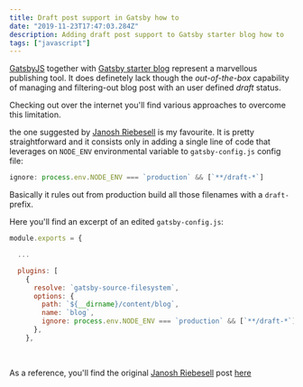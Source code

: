 ```yaml
---
title: Draft post support in Gatsby how to
date: "2019-11-23T17:47:03.284Z"
description: Adding draft post support to Gatsby starter blog how to
tags: ["javascript"]
---
```


[GatsbyJS][GatsbyJS-site] together with [Gatsby starter blog][gatsby-starter-blog] represent a marvellous publishing tool. It does definetely lack though the *out-of-the-box* capability of managing and filtering-out blog post with an user defined *draft* status.

Checking out over the internet you'll find various approaches to overcome this limitation.

the one suggested by [Janosh Riebesell][janosh-post] is my favourite. It is pretty straightforward and it consists only in adding a single line of code that leverages on `NODE_ENV` environmental variable to `gatsby-config.js` config file:

```javascript
ignore: process.env.NODE_ENV === `production` && [`**/draft-*`]
```

Basically it rules out from production build all those filenames with a `draft-` prefix.

Here you'll find an excerpt of an edited `gatsby-config.js`:


```javascript
module.exports = {

  ...

  plugins: [
    {
      resolve: `gatsby-source-filesystem`,
      options: {
        path: `${__dirname}/content/blog`,
        name: `blog`,
        ignore: process.env.NODE_ENV === `production` && [`**/draft-*`]
      },
    },

```


<br />

As a reference, you'll find the original [Janosh Riebesell][janosh-site] post [here][janosh-post]


[GatsbyJS-site]: https://www.gatsbyjs.org/

[gatsby-starter-blog]: https://github.com/gatsbyjs/gatsby-starter-blog

[janosh-post]: https://janosh.io/blog/exclude-drafts-from-production


[janosh-site]: https://janosh.io/blog/exclude-drafts-from-production